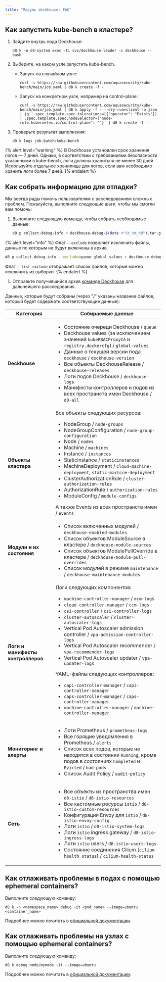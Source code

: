 ```yaml
---
title: "Модуль deckhouse: FAQ"
---
```


## Как запустить kube-bench в кластере?

1. Зайдите внутрь пода Deckhouse:

   ```shell
   d8 k -n d8-system exec -ti svc/deckhouse-leader -c deckhouse -- bash
   ```

1. Выберите, на каком узле запустить kube-bench.

   * Запуск на случайном узле:

     ```shell
     curl -s https://raw.githubusercontent.com/aquasecurity/kube-bench/main/job.yaml | d8 k create -f -
     ```

   * Запуск на конкретном узле, например на control-plane:

     ```shell
     curl -s https://raw.githubusercontent.com/aquasecurity/kube-bench/main/job.yaml | d8 k apply -f - --dry-run=client -o json | jq '.spec.template.spec.tolerations=[{"operator": "Exists"}] | .spec.template.spec.nodeSelector={"node-role.kubernetes.io/control-plane": ""}' | d8 k create -f -
     ```

1. Проверьте результат выполнения:

   ```shell
   d8 k logs job.batch/kube-bench
   ```

{% alert level="warning" %}
В Deckhouse установлен срок хранения логов — 7 дней. Однако, в соответствии с требованиями безопасности указанными в kube-bench, логи должны храниться не менее 30 дней. Используйте отдельное хранилище для логов, если вам необходимо хранить логи более 7 дней.
{% endalert %}

## Как собрать информацию для отладки?

Мы всегда рады помочь пользователям с расследованием сложных проблем. Пожалуйста, выполните следующие шаги, чтобы мы смогли вам помочь:

1. Выполните следующую команду, чтобы собрать необходимые данные:

   ```sh
   d8 p collect-debug-info > deckhouse-debug-$(date +"%Y_%m_%d").tar.gz
   ```

{% alert level="info" %}
Флаг `--exclude` позволяет исключить файлы, данные по которым не будут включены в архив.

   ```sh
   d8 p collect-debug-info --exclude=queue global-values > deckhouse-debug-$(date +"%Y_%m_%d").tar.gz
   ```

Флаг `--list-exclude` отображает список файлов, которые можно исключить из выборки.
{% endalert %}

1. Отправьте получившийся архив [команде Deckhouse](https://github.com/deckhouse/deckhouse/issues/new/choose) для дальнейшего расследования.

Данные, которые будут собраны (через "/" указаны название файлов, который будет содержать соответствующие данные):

<table>
  <thead>
    <tr>
      <th>Категория</th>
      <th>Собираемые данные</th>
    </tr>
  </thead>
  <tbody>
    <tr>
      <td><strong>Deckhouse</strong></td>
      <td>
        <ul>
          <li>Состояние очереди Deckhouse / <code>queue</code></li>
          <li>Deckhouse values (за исключением значений <code>kubeRBACProxyCA</code> и <code>registry.dockercfg</code>) / <code>global-values</code></li>
          <li>Данные о текущей версии пода <code>deckhouse</code> / <code>deckhouse-version</code></li>
          <li>Все объекты DeckhouseRelease / <code>deckhouse-releases</code></li>
          <li>Логи подов Deckhouse / <code>deckhouse-logs</code></li>
          <li>Манифесты контроллеров и подов из всех пространств имен Deckhouse / <code>d8-all</code></li>
        </ul>
      </td>
    </tr>
    <tr>
      <td><strong>Объекты кластера</strong></td>
      <td>
        Все объекты следующих ресурсов:
        <ul>
          <li>NodeGroup / <code>node-groups</code></li>
          <li>NodeGroupConfiguration / <code>node-group-configuration</code></li>
          <li>Node / <code>nodes</code></li>
          <li>Machine / <code>machines</code></li>
          <li>Instance / <code>instances</code></li>
          <li>StaticInstance / <code>staticinstances</code></li>
          <li>MachineDeployment / <code>cloud-machine-deployment</code>, <code>static-machine-deployment</code></li>
          <li>ClusterAuthorizationRule / <code>cluster-authorization-rules</code></li>
          <li>AuthorizationRule / <code>authorization-rules</code></li>
          <li>ModuleConfig / <code>module-configs</code></li>
        </ul>
        А также Events из всех пространств имен / <code>events</code>
      </td>
    </tr>
    <tr>
      <td><strong>Модули и их состояния</strong></td>
      <td>
        <ul>
          <li>Список включенных модулей / <code>deckhouse-enabled-modules</code></li>
          <li>Список объектов ModuleSource в кластере / <code>deckhouse-module-sources</code></li>
          <li>Список объектов ModulePullOverride в кластере / <code>deckhouse-module-pull-overrides</code></li>
          <li>Список модулей в режиме <code>maintenance</code> / <code>deckhouse-maintenance-modules</code></li>
        </ul>
      </td>
    </tr>
    <tr>
      <td><strong>Логи и манифесты контроллеров</strong></td>
      <td>
        Логи следующих компонентов:
        <ul>
          <li><code>machine-controller-manager</code> / <code>mcm-logs</code></li>
          <li><code>cloud-controller-manager</code> / <code>ccm-logs</code></li>
          <li><code>csi-controller</code> / <code>csi-controller-logs</code></li>
          <li><code>cluster-autoscaler</code> / <code>cluster-autoscaler-logs</code></li>
          <li>Vertical Pod Autoscaler admission controller / <code>vpa-admission-controller-logs</code></li>
          <li>Vertical Pod Autoscaler recommender / <code>vpa-recommender-logs</code></li>
          <li>Vertical Pod Autoscaler updater / <code>vpa-updater-logs</code></li>
        </ul>
        YAML-файлы следующих контроллеров:
        <ul>
          <li><code>capi-controller-manager</code> / <code>capi-controller-manager</code></li>
          <li><code>caps-controller-manager</code> / <code>caps-controller-manager</code></li>
          <li><code>machine-controller-manager</code> / <code>machine-controller-manager</code></li>
        </ul>
      </td>
    </tr>
    <tr>
      <td><strong>Мониторинг и алерты</strong></td>
      <td>
        <ul>
          <li>Логи Prometheus / <code>prometheus-logs</code></li>
          <li>Все горящие уведомления в Prometheus / <code>alerts</code></li>
          <li>Список всех подов, которые не находятся в состоянии <code>Running</code>, кроме подов в состояниях <code>Completed</code> и <code>Evicted</code> / <code>bad-pods</code></li>
          <li>Список Audit Policy / <code>audit-policy</code></li>
        </ul>
      </td>
    </tr>
    <tr>
      <td><strong>Сеть</strong></td>
      <td>
        <ul>
          <li>Все объекты из пространства имен <code>d8-istio</code> / <code>d8-istio-resources</code></li>
          <li>Все кастомные ресурсы <code>istio</code> / <code>d8-istio-custom-resources</code></li>
          <li>Конфигурация Envoy для <code>istio</code> / <code>d8-istio-envoy-config</code></li>
          <li>Логи <code>istio</code> / <code>d8-istio-system-logs</code></li>
          <li>Логи <code>istio</code> ingress gateway / <code>d8-istio-ingress-logs</code></li>
          <li>Логи <code>istio</code> users / <code>d8-istio-users-logs</code></li>
          <li>Состояние соединения Cilium (<code>cilium health status</code>) / <code>cilium-health-status</code></li>
        </ul>
      </td>
    </tr>
  </tbody>
</table>

## Как отлаживать проблемы в подах с помощью ephemeral containers?

Выполните следующую команду:

```shell
d8 k -n <namespace_name> debug -it <pod_name> --image=ubuntu <container_name>
```

Подробнее можно почитать в [официальной документации](https://kubernetes.io/docs/tasks/debug/debug-application/debug-running-pod/#ephemeral-container).

## Как отлаживать проблемы на узлах с помощью ephemeral containers?

Выполните следующую команду:

```shell
d8 k debug node/mynode -it --image=ubuntu
```

Подробнее можно почитать в [официальной документации](https://kubernetes.io/docs/tasks/debug/debug-application/debug-running-pod/#node-shell-session).
